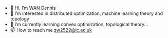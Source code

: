 - 👋 Hi, I’m WAN Dennis
- 👀 I’m interested in distributed optimization, machine learning theory and topology 
- 🌱 I’m currently learning convex optimization, topological theory...
- 📫 How to reach me zw2522@ic.ac.uk

